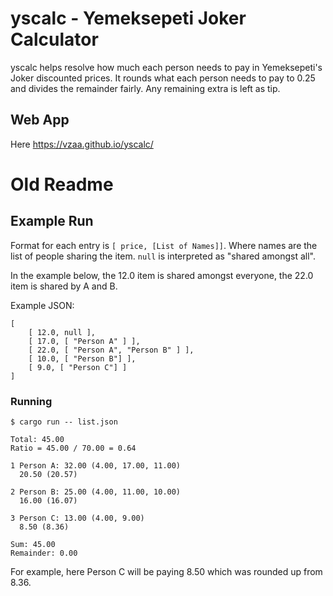 # yscalc - Yemeksepeti Joker Calculator

yscalc helps resolve how much each person needs to pay in Yemeksepeti's Joker
discounted prices. It rounds what each person needs to pay to 0.25 and divides
the remainder fairly.  Any remaining extra is left as tip.

## Web App

Here https://vzaa.github.io/yscalc/

# Old Readme

## Example Run

Format for each entry is `[ price, [List of Names]]`. Where names are the list
of people sharing the item. `null` is interpreted as "shared amongst all".

In the example below, the 12.0 item is shared amongst everyone, the 22.0 item
is shared by A and B.

Example JSON:

```
[
    [ 12.0, null ],
    [ 17.0, [ "Person A" ] ],
    [ 22.0, [ "Person A", "Person B" ] ],
    [ 10.0, [ "Person B"] ],
    [ 9.0, [ "Person C"] ]
]
```

### Running


```
$ cargo run -- list.json

Total: 45.00
Ratio = 45.00 / 70.00 = 0.64

1 Person A: 32.00 (4.00, 17.00, 11.00)
  20.50 (20.57)

2 Person B: 25.00 (4.00, 11.00, 10.00)
  16.00 (16.07)

3 Person C: 13.00 (4.00, 9.00)
  8.50 (8.36)

Sum: 45.00
Remainder: 0.00
```

For example, here Person C will be paying 8.50 which was rounded up from 8.36.
